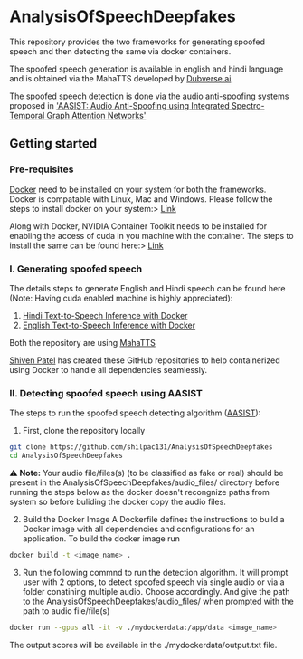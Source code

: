 # AnalysisOfSpeechDeepfakes


This repository provides the two frameworks for generating spoofed speech and then detecting the same via docker containers.

The spoofed speech generation is available in english and hindi language and is obtained via the MahaTTS developed by [Dubverse.ai](https://dubverse.ai)

The spoofed speech detection is done via the audio anti-spoofing systems proposed in ['AASIST: Audio Anti-Spoofing using Integrated Spectro-Temporal Graph Attention Networks'](https://arxiv.org/abs/2110.01200)



## Getting started

### Pre-requisites
[Docker](https://www.docker.com/) need to be installed on your system for both the frameworks. Docker is compatable with Linux, Mac and Windows. Please follow the steps to install docker on your system:> [Link](https://docs.docker.com/engine/install/)

Along with Docker, NVIDIA Container Toolkit needs to be installed for enabling the access of cuda in you machine with the container. The steps to install the same can be found here:> [Link](https://docs.nvidia.com/datacenter/cloud-native/container-toolkit/latest/install-guide.html)

### I. Generating spoofed speech

The details steps to generate English and Hindi speech can be found here (Note: Having cuda enabled machine is highly appreciated):
  1. [Hindi Text-to-Speech Inference with Docker](https://github.com/Shiven-Patel-IIT/MahaTTS-Hindi-inference-using-docker)
  2. [English Text-to-Speech Inference with Docker](https://github.com/Shiven-Patel-IIT/Maha-TTS-inference-using-docker)

Both the repository are using [MahaTTS](https://github.com/dubverse-ai/MahaTTS/)

[Shiven Patel](https://github.com/Shiven-Patel-IIT) has created these GitHub repositories to help containerized using Docker to handle all dependencies seamlessly.

### II. Detecting spoofed speech using AASIST

The steps to run the spoofed speech detecting algorithm ([AASIST](https://arxiv.org/abs/2110.01200)):
  1. First, clone the repository locally

```bash
git clone https://github.com/shilpac131/AnalysisOfSpeechDeepfakes
cd AnalysisOfSpeechDeepfakes
```

**⚠️ Note:** Your audio file/files(s) (to be classified as fake or real) should be present in the AnalysisOfSpeechDeepfakes/audio_files/ directory before running the steps below as the docker doesn't recongnize paths from system so before buliding the docker copy the audio files.

  2. Build the Docker Image
  A Dockerfile defines the instructions to build a Docker image with all dependencies and configurations for an application. To build the docker image run

  ```bash
docker build -t <image_name> .
```

  3. Run the following commnd to run the detection algorithm. It will prompt user with 2 options, to detect spoofed speech via single audio or via a folder conatining multiple audio. Choose accordingly. And give the path to the AnalysisOfSpeechDeepfakes/audio_files/ when prompted with the path to audio file/file(s)

```bash
docker run --gpus all -it -v ./mydockerdata:/app/data <image_name>
```
  The output scores will be available in the ./mydockerdata/output.txt file.

  


